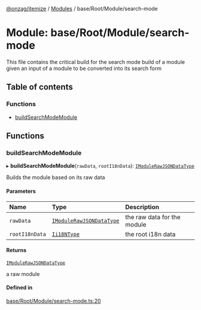 [@onzag/itemize](../README.md) / [Modules](../modules.md) / base/Root/Module/search-mode

# Module: base/Root/Module/search-mode

This file contains the critical build for the search mode build of a module
given an input of a module to be converted into its search form

## Table of contents

### Functions

- [buildSearchModeModule](base_Root_Module_search_mode.md#buildsearchmodemodule)

## Functions

### buildSearchModeModule

▸ **buildSearchModeModule**(`rawData`, `rootI18nData`): [`IModuleRawJSONDataType`](../interfaces/base_Root_Module.IModuleRawJSONDataType.md)

Builds the module based on its raw data

#### Parameters

| Name | Type | Description |
| :------ | :------ | :------ |
| `rawData` | [`IModuleRawJSONDataType`](../interfaces/base_Root_Module.IModuleRawJSONDataType.md) | the raw data for the module |
| `rootI18nData` | [`Ii18NType`](../interfaces/base_Root.Ii18NType.md) | the root i18n data |

#### Returns

[`IModuleRawJSONDataType`](../interfaces/base_Root_Module.IModuleRawJSONDataType.md)

a raw module

#### Defined in

[base/Root/Module/search-mode.ts:20](https://github.com/onzag/itemize/blob/59702dd5/base/Root/Module/search-mode.ts#L20)

